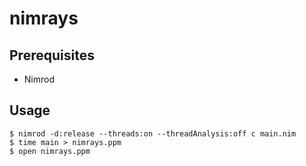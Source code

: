 # nimrays

## Prerequisites

  * Nimrod

## Usage

    $ nimrod -d:release --threads:on --threadAnalysis:off c main.nim
    $ time main > nimrays.ppm
    $ open nimrays.ppm
